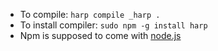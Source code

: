 * To compile: `harp compile _harp .`
* To install compiler: `sudo npm -g install harp`
* Npm is supposed to come with [node.js](http://nodejs.org/)
